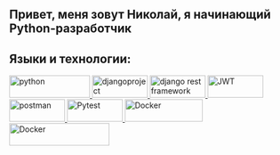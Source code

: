 ## Привет, меня зовут Николай, я начинающий Python-разработчик


## Языки и технологии:

<p align="left"> <a href="https://www.python.org/" target="_blank">
<img src="https://www.python.org/static/img/python-logo@2x.png" alt="python" width="145" height="40"/> 
</a>

<a href="https://www.djangoproject.com/" target="_blank">
<img src="https://upload.wikimedia.org/wikipedia/commons/thumb/7/75/Django_logo.svg/440px-Django_logo.svg.png" alt="djangoproject" width="100" height="40"/> 
</a>

<a href="https://www.django-rest-framework.org/" target="_blank">
<img src="https://www.django-rest-framework.org/img/logo.png" alt="django rest framework" width="100" height="40"/> 
</a>
  
<a href="https://jwt.io/" target="_blank">
<img src="https://jwt.io/img/pic_logo.svg" alt="JWT" width="100" height="40"/> 
</a>
  
<a href="https://postman.com/" target="_blank">
<img src="https://www.vectorlogo.zone/logos/getpostman/getpostman-icon.svg" alt="postman" width="100" height="40"/>
</a>
  
<a href="https://docs.pytest.org/" target="_blank">
<img src="https://docs.pytest.org/en/7.1.x/_static/pytest_logo_curves.svg" alt="Pytest" width="100" height="40"/> 
</a>
  
<a href="https://www.docker.com/" target="_blank">
<img src="https://github.com/libopenstorage/docker/blob/master/docs/static_files/docker-logo-compressed.png" alt="Docker" width="140" height="40"/> 
</a>

<a href="https://nginx.org" target="_blank">
<img src="https://nginx.org/nginx.png" alt="Docker" width="180" height="40"/> 
</a>

</p>

